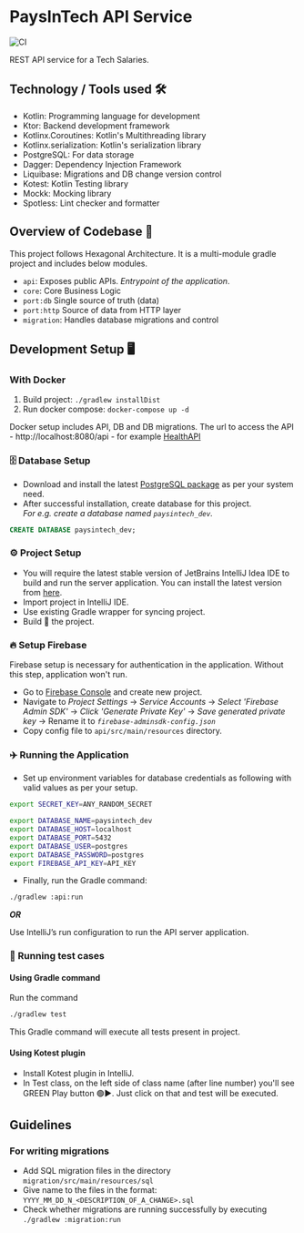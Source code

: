 # PaysInTech API Service

![CI](https://github.com/Tech-Salaries-India/TSBackend/workflows/CI/badge.svg?branch=main)

REST API service for a Tech Salaries.

## Technology / Tools used 🛠

- Kotlin: Programming language for development
- Ktor: Backend development framework
- Kotlinx.Coroutines: Kotlin's Multithreading library
- Kotlinx.serialization: Kotlin's serialization library
- PostgreSQL: For data storage
- Dagger: Dependency Injection Framework
- Liquibase: Migrations and DB change version control
- Kotest: Kotlin Testing library
- Mockk: Mocking library
- Spotless: Lint checker and formatter

## Overview of Codebase 📙

This project follows Hexagonal Architecture. It is a multi-module gradle project and includes below modules.

- `api`: Exposes public APIs. _Entrypoint of the application_.
- `core`: Core Business Logic
- `port:db` Single source of truth (data)
- `port:http` Source of data from HTTP layer
- `migration`: Handles database migrations and control

## Development Setup 🖥

### With Docker
1. Build project: `./gradlew installDist`
2. Run docker compose: `docker-compose up -d`

Docker setup includes API, DB and DB migrations. The url to access the API - http://localhost:8080/api -  for example [HealthAPI](http://localhost:8080/api/health)

### 🗄️ Database Setup

- Download and install the latest [PostgreSQL package](https://www.postgresql.org/download/) as per your system need.
- After successful installation, create database for this project.  
  _For e.g. create a database named `paysintech_dev`._

```sql
CREATE DATABASE paysintech_dev;
```

### ⚙️ Project Setup

- You will require the latest stable version of JetBrains IntelliJ Idea IDE to build and run the server application. You can install the latest version from [here](https://www.jetbrains.com/idea/).
- Import project in IntelliJ IDE.
- Use existing Gradle wrapper for syncing project.
- Build 🔨 the project.

### 🔥 Setup Firebase

Firebase setup is necessary for authentication in the application.
Without this step, application won't run.

- Go to [Firebase Console](https://console.firebase.google.com/) and create new project.
- Navigate to _Project Settings_ -> _Service Accounts_ -> _Select 'Firebase Admin SDK'_ -> _Click 'Generate Private Key'_ -> _Save generated private key_ -> Rename it to _`firebase-adminsdk-config.json`_
- Copy config file to `api/src/main/resources` directory.

### ✈️ Running the Application

- Set up environment variables for database credentials as following with valid values as per your setup.

```bash
export SECRET_KEY=ANY_RANDOM_SECRET

export DATABASE_NAME=paysintech_dev
export DATABASE_HOST=localhost
export DATABASE_PORT=5432
export DATABASE_USER=postgres
export DATABASE_PASSWORD=postgres
export FIREBASE_API_KEY=API_KEY
```

- Finally, run the Gradle command:

```bash
./gradlew :api:run
```

***OR***

Use IntelliJ’s run configuration to run the API server application.

### 🧪 Running test cases

#### Using Gradle command

Run the command

```bash
./gradlew test
```

This Gradle command will execute all tests present in project.


#### Using Kotest plugin

- Install Kotest plugin in IntelliJ.
- In Test class, on the left side of class name (after line number) you'll see GREEN Play button 🟢▶️.
  Just click on that and test will be executed.


## Guidelines

### For writing migrations

- Add SQL migration files in the directory `migration/src/main/resources/sql`
- Give name to the files in the format: `YYYY_MM_DD_N_<DESCRIPTION_OF_A_CHANGE>.sql`
- Check whether migrations are running successfully by executing `./gradlew :migration:run`
